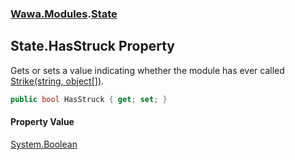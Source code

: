 ### [Wawa.Modules](Wawa.Modules.md 'Wawa.Modules').[State](State.md 'Wawa.Modules.State')

## State.HasStruck Property

Gets or sets a value indicating whether the module has ever called [Strike(string, object[])](ModdedModule.Strike(String,Object[]).md 'Wawa.Modules.ModdedModule.Strike(string, object[])').

```csharp
public bool HasStruck { get; set; }
```

#### Property Value
[System.Boolean](https://docs.microsoft.com/en-us/dotnet/api/System.Boolean 'System.Boolean')
